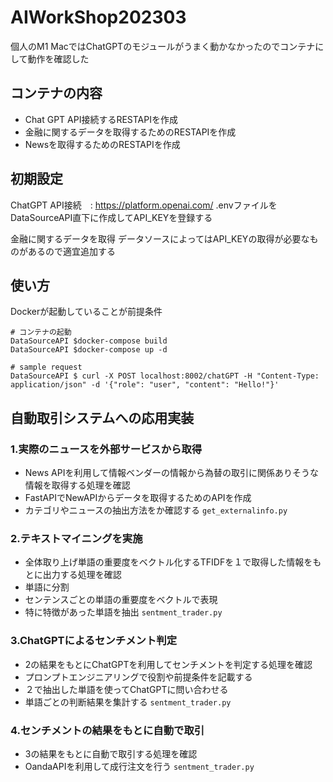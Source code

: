 # AIWorkShop202303

個人のM1 MacではChatGPTのモジュールがうまく動かなかったのでコンテナにして動作を確認した

## コンテナの内容

- Chat GPT API接続するRESTAPIを作成
- 金融に関するデータを取得するためのRESTAPIを作成
- Newsを取得するためのRESTAPIを作成

## 初期設定

ChatGPT API接続　: https://platform.openai.com/
.envファイルをDataSourceAPI直下に作成してAPI_KEYを登録する

金融に関するデータを取得
データソースによってはAPI_KEYの取得が必要なものがあるので適宜追加する

## 使い方

Dockerが起動していることが前提条件

```
# コンテナの起動
DataSourceAPI $docker-compose build
DataSourceAPI $docker-compose up -d 

# sample request
DataSourceAPI $ curl -X POST localhost:8002/chatGPT -H "Content-Type: application/json" -d '{"role": "user", "content": "Hello!"}'

````

## 自動取引システムへの応用実装

### 1.実際のニュースを外部サービスから取得 
- News APIを利用して情報ベンダーの情報から為替の取引に関係ありそうな情報を取得する処理を確認
- FastAPIでNewAPIからデータを取得するためのAPIを作成
- カテゴリやニュースの抽出方法をか確認する
`get_externalinfo.py`

### 2.テキストマイニングを実施
- 全体取り上げ単語の重要度をベクトル化するTFIDFを１で取得した情報をもとに出力する処理を確認
- 単語に分割
- センテンスごとの単語の重要度をベクトルで表現
- 特に特徴があった単語を抽出
`sentment_trader.py`

### 3.ChatGPTによるセンチメント判定
- 2の結果をもとにChatGPTを利用してセンチメントを判定する処理を確認
- プロンプトエンジニアリングで役割や前提条件を記載する
- ２で抽出した単語を使ってChatGPTに問い合わせる
- 単語ごとの判断結果を集計する
`sentment_trader.py`

### 4.センチメントの結果をもとに自動で取引
- 3の結果をもとに自動で取引する処理を確認
- OandaAPIを利用して成行注文を行う
`sentment_trader.py`
